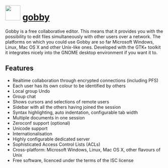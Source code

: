 ﻿# <img src="https://cdn.rawgit.com/chocolatey/chocolatey-coreteampackages/74185247d8733e647a66959c185695c3dd5d4165/icons/gobby.png" width="48" height="48"/> [gobby](https://chocolatey.org/packages/gobby)

Gobby is a free collaborative editor. This means that it
provides you with the possibility to edit files simultaneously
with other users over a network. The platforms on which you could use
Gobby are so far Microsoft Windows, Linux, Mac OS X and other
Unix-like ones. Developed with the GTK+ toolkit it integrates
nicely into the GNOME desktop environment if you want it to.

## Features

- Realtime collaboration through encrypted connections (including PFS)
- Each user has its own colour to be identified by others
- Local group Undo
- Group chat
- Shows cursors and selections of remote users
- Sidebar with all the others having joined the session
- Syntax highlighting, auto indentation, configurable tab width
- Multiple documents in one session
- Zeroconf support (optional)
- Unicode support
- Internationalisation
- Highly configurable dedicated server
- Sophisticated Access Control Lists (ACLs)
- Cross-platform: Microsoft Windows, Linux, Mac OS X, other flavours of Unix
- Free software, licenced under the terms of the ISC license
